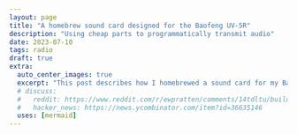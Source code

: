 ```yaml
---
layout: page
title: "A homebrew sound card designed for the Baofeng UV-5R" 
description: "Using cheap parts to programmatically transmit audio"
date: 2023-07-10
tags: radio
draft: true
extra:
  auto_center_images: true
  excerpt: "This post describes how I homebrewed a sound card for my Baofeng UV-5R radios"
  # discuss:
  #   reddit: https://www.reddit.com/r/ewpratten/comments/14tdltu/building_a_vpn_with_an_amprnet_bgp_allocation/
  #   hacker_news: https://news.ycombinator.com/item?id=36635146
  uses: [mermaid]
---
```


